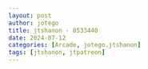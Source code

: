 ```yaml
---
layout: post
author: jotego
title: jtshanon - 8533440
date: 2024-07-12
categories: [Arcade, jotego.jtshanon]
tags: [jtshanon, jtpatreon]
---
```



